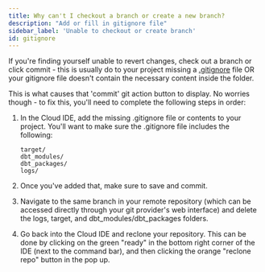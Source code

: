 ```yaml
---
title: Why can't I checkout a branch or create a new branch?
description: "Add or fill in gitignore file"
sidebar_label: 'Unable to checkout or create branch'
id: gitignore
---
```


If you're finding yourself unable to revert changes, check out a branch or click commit - this is usually do to your project missing a [.gitignore](https://github.com/fishtown-analytics/dbt-starter-project/blob/master/.gitignore) file OR your gitignore file doesn't contain the necessary content inside the folder.

This is what causes that 'commit' git action button to display. No worries though - to fix this, you'll need to complete the following steps in order:

1. In the Cloud IDE, add the missing .gitignore file or contents to your project. You'll want to make sure the .gitignore file includes the following:

    ```shell
    target/
    dbt_modules/
    dbt_packages/
    logs/
    ```

2. Once you've added that, make sure to save and commit.

3. Navigate to the same branch in your remote repository (which can be accessed directly through your git provider's web interface) and delete the logs, target, and dbt_modules/dbt_packages folders.

4. Go back into the Cloud IDE and reclone your repository. This can be done by clicking on the green "ready" in the bottom right corner of the IDE (next to the command bar), and then clicking the orange "reclone repo" button in the pop up.
